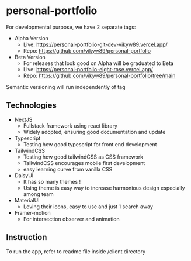 # personal-portfolio

For developmental purpose, we have 2 separate tags: 
- Alpha Version
    - Live: https://personal-portfolio-git-dev-vikyw89.vercel.app/
    - Repo: https://github.com/vikyw89/personal-portfolio
- Beta Version
    - For releases that look good on Alpha will be graduated to Beta
    - Live: https://personal-portfolio-eight-rose.vercel.app/
    - Repo: https://github.com/vikyw89/personal-portfolio/tree/main

Semantic versioning will run independently of tag

## Technologies

- NextJS
    - Fullstack framework using react library
    - Widely adopted, ensuring good documentation and update
- Typescript
    - Testing how good typescript for front end development
- TailwindCSS
    - Testing how good tailwindCSS as CSS framework
    - TailwindCSS encourages mobile first development
    - easy learning curve from vanilla CSS
- DaisyUI
    - It has so many themes !
    - Using theme is easy way to increase harmonious design especially among team
- MaterialUI
    - Loving their icons, easy to use and just 1 search away
- Framer-motion
    - For intersection observer and animation

## Instruction

To run the app, refer to readme file inside /client directory

